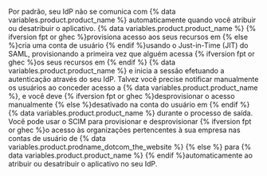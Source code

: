 Por padrão, seu IdP não se comunica com {% data variables.product.product_name %} automaticamente quando você atribuir ou desatribuir o aplicativo. {% data variables.product.product_name %} {% ifversion fpt or ghec %}provisiona acesso aos seus recursos em {% else %}cria uma conta de usuário {% endif %}usando o Just-in-Time (JIT) do SAML, provisionando a primeira vez que alguém acessa {% ifversion fpt or ghec %}os seus recursos em {% endif %} {% data variables.product.product_name %} e inicia a sessão efetuando a autenticação através do seu IdP. Talvez você precise notificar manualmente os usuários ao conceder acesso a {% data variables.product.product_name %}, e você deve {% ifversion fpt or ghec %}desprovisionar o acesso manualmente {% else %}desativado na conta do usuário em {% endif %}{% data variables.product.product_name %} durante o processo de saída. Você pode usar o SCIM para provisionar e desprovisionar {% ifversion fpt or ghec %}o acesso às organizações pertencentes à sua empresa nas contas de usuário de {% data variables.product.prodname_dotcom_the_website %} {% else %} para {% data variables.product.product_name %} {% endif %}automaticamente ao atribuir ou desatribuir o aplicativo no seu IdP.
